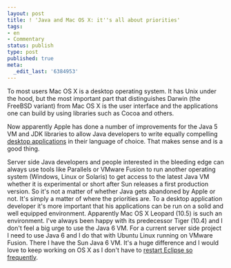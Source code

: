 ```yaml
---
layout: post
title: ! 'Java and Mac OS X: it''s all about priorities'
tags:
- en
- Commentary
status: publish
type: post
published: true
meta:
  _edit_last: '6384953'
---
```

<p>To most users Mac OS X is a desktop operating system. It has Unix under the hood, but the most important part that distinguishes Darwin (the FreeBSD variant) from Mac OS X is the user interface and the applications one can build by using libraries such as Cocoa and others.</p>

<p>Now apparently Apple has done a number of improvements for the Java 5 VM and JDK libraries to allow Java developers to write equally compelling <a href="http://my.opera.com/behrangsa/blog/2007/10/31/java-and-mac-osx-the-right-time-the-right-choice">desktop applications</a> in their language of choice. That makes sense and is a good thing.</p>

<p>Server side Java developers and people interested in the bleeding edge can always use tools like Parallels or VMware Fusion to run another operating system (Windows, Linux or Solaris) to get access to the latest Java VM whether it is experimental or short after Sun releases a first production version. So it's not a matter of whether Java gets abandoned by Apple or not. It's simply a matter of where the priorities are. To a desktop application developer it's more important that his applications can be run on a solid and well equipped environment. Apparently Mac OS X Leopard (10.5) is such an environment. I've always been happy with its predecessor Tiger (10.4) and I don't feel a big urge to use the Java 6 VM. For a current server side project I need to use Java 6 and I do that with Ubuntu Linux running on VMware Fusion. There I have the Sun Java 6 VM. It's a huge difference and I would love to keep working on OS X as I don't have to <a href="/2007/10/29/1193689377397.html">restart Eclipse so frequently</a>.</p>
